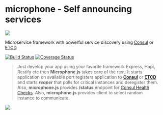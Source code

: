 # microphone - Self announcing services
![](https://avatars3.githubusercontent.com/u/16361502?v=3&s=200)  

Microservice framework with powerful service discovery using [Consul](https://www.consul.io/) or [ETCD](https://coreos.com/etcd/)

[![Build Status](https://travis-ci.org/microphonejs/microphone-core.svg?branch=master)](https://travis-ci.org/microphonejs/microphone-core) [![Coverage Status](https://coveralls.io/repos/github/microphonejs/microphone-core/badge.svg?branch=master)](https://coveralls.io/github/microphonejs/microphone-core?branch=master)

> Just develop your app using your favorite framework Express, Hapi, Restify etc then **Microphone.js** takes care of the rest. It starts application on available port registers application to **[Consul](https://www.consul.io/)** or **[ETCD](https://coreos.com/etcd/)** and starts **_reaper_** that polls for critical instances and deregister them. Also, **microphone.js** provides **/status** endpoint for [Consul Health Checks](https://www.consul.io/intro/getting-started/checks.html). Also, **microphone.js** provides client to select random instance to communicate.  

![](https://raw.githubusercontent.com/microphonejs/microphone-core/master/misc/microphone-consul-fabio.png)  
